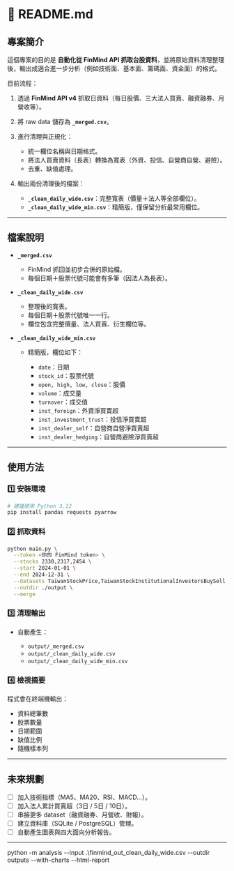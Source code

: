 

# 📖 README.md

## 專案簡介

這個專案的目的是 **自動化從 FinMind API 抓取台股資料**，並將原始資料清理整理後，輸出成適合進一步分析（例如技術面、基本面、籌碼面、資金面）的格式。

目前流程：

1. 透過 **FinMind API v4** 抓取日資料（每日股價、三大法人買賣、融資融券、月營收等）。
2. 將 raw data 儲存為 **`_merged.csv`**。
3. 進行清理與正規化：

   * 統一欄位名稱與日期格式。
   * 將法人買賣資料（長表）轉換為寬表（外資、投信、自營商自營、避險）。
   * 去重、缺值處理。
4. 輸出兩份清理後的檔案：

   * **`_clean_daily_wide.csv`**：完整寬表（價量＋法人等全部欄位）。
   * **`_clean_daily_wide_min.csv`**：精簡版，僅保留分析最常用欄位。

---

## 檔案說明

* **`_merged.csv`**

  * FinMind 抓回並初步合併的原始檔。
  * 每個日期＋股票代號可能會有多筆（因法人為長表）。

* **`_clean_daily_wide.csv`**

  * 整理後的寬表。
  * 每個日期＋股票代號唯一一行。
  * 欄位包含完整價量、法人買賣、衍生欄位等。

* **`_clean_daily_wide_min.csv`**

  * 精簡版，欄位如下：

    * `date`：日期
    * `stock_id`：股票代號
    * `open, high, low, close`：股價
    * `volume`：成交量
    * `turnover`：成交值
    * `inst_foreign`：外資淨買賣超
    * `inst_investment_trust`：投信淨買賣超
    * `inst_dealer_self`：自營商自營淨買賣超
    * `inst_dealer_hedging`：自營商避險淨買賣超

---

## 使用方法

### 1️⃣ 安裝環境

```bash
# 建議使用 Python 3.12
pip install pandas requests pyarrow
```

### 2️⃣ 抓取資料

```bash
python main.py \
  --token <你的 FinMind token> \
  --stocks 2330,2317,2454 \
  --start 2024-01-01 \
  --end 2024-12-31 \
  --datasets TaiwanStockPrice,TaiwanStockInstitutionalInvestorsBuySell \
  --outdir ./output \
  --merge
```

### 3️⃣ 清理輸出

* 自動產生：

  * `output/_merged.csv`
  * `output/_clean_daily_wide.csv`
  * `output/_clean_daily_wide_min.csv`

### 4️⃣ 檢視摘要

程式會在終端機輸出：

* 資料總筆數
* 股票數量
* 日期範圍
* 缺值比例
* 隨機樣本列

---

## 未來規劃

* [ ] 加入技術指標（MA5、MA20、RSI、MACD…）。
* [ ] 加入法人累計買賣超（3日 / 5日 / 10日）。
* [ ] 串接更多 dataset（融資融券、月營收、財報）。
* [ ] 建立資料庫（SQLite / PostgreSQL）管理。
* [ ] 自動產生圖表與四大面向分析報告。

---

python -m analysis --input .\finmind_out\_clean_daily_wide.csv --outdir outputs --with-charts --html-report
